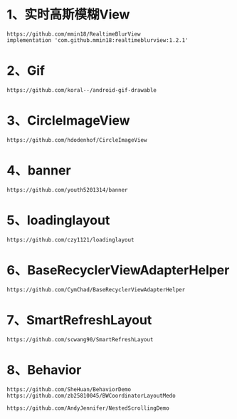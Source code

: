 # 1、实时高斯模糊View

```
https://github.com/mmin18/RealtimeBlurView
implementation 'com.github.mmin18:realtimeblurview:1.2.1'
```

# 2、Gif

```
https://github.com/koral--/android-gif-drawable
```

# 3、CircleImageView

```
https://github.com/hdodenhof/CircleImageView
```

# 4、banner

```
https://github.com/youth5201314/banner
```

# 5、loadinglayout

```
https://github.com/czy1121/loadinglayout
```

# 6、BaseRecyclerViewAdapterHelper

```
https://github.com/CymChad/BaseRecyclerViewAdapterHelper
```

# 7、SmartRefreshLayout

```
https://github.com/scwang90/SmartRefreshLayout
```

# 8、Behavior

```
https://github.com/SheHuan/BehaviorDemo
https://github.com/zb25810045/BWCoordinatorLayoutMedo
```

```
https://github.com/AndyJennifer/NestedScrollingDemo
```

